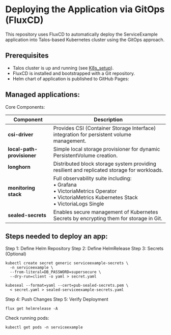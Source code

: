 # Deploying the Application via GitOps (FluxCD)

This repository uses FluxCD to automatically deploy the ServiceExample application into Talos-based Kubernetes cluster using the GitOps approach.

## Prerequisites
- Talos cluster is up and running (see [K8s_setup](k8s_setup.md)).
- FluxCD is installed and bootstrapped with a Git repository.
- Helm chart of application is published to GitHub Pages:

## Managed applications:

Core Components:

| Component | Description |
|------------|-------------|
| **csi-driver** | Provides CSI (Container Storage Interface) integration for persistent volume management. |
| **local-path-provisioner** | Simple local storage provisioner for dynamic PersistentVolume creation. |
| **longhorn** | Distributed block storage system providing resilient and replicated storage for workloads. |
| **monitoring stack** | Full observability suite including:<br>• Grafana<br>• VictoriaMetrics Operator<br>• VictoriaMetrics Kubernetes Stack<br>• VictoriaLogs Single |
| **sealed-secrets** | Enables secure management of Kubernetes Secrets by encrypting them for storage in Git. |


## Steps needed to deploy an app:
Step 1: Define Helm Repository
Step 2: Define HelmRelease
Step 3: Secrets (Optional)

```
kubectl create secret generic serviceexample-secrets \
  -n serviceexample \
  --from-literal=DB_PASSWORD=supersecure \
  --dry-run=client -o yaml > secret.yaml
```
```
kubeseal --format=yaml --cert=pub-sealed-secrets.pem \
  < secret.yaml > sealed-serviceexample-secrets.yaml
```

Step 4: Push Changes
Step 5: Verify Deployment

```
flux get helmrelease -A
```

Check running pods:
```
kubectl get pods -n serviceexample
```
